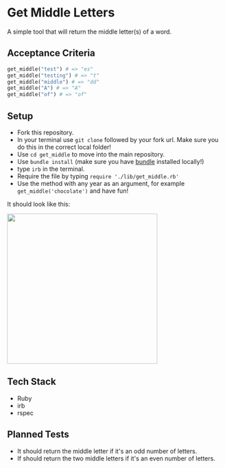 Get Middle Letters
===

A simple tool that will return the middle letter(s) of a word.


Acceptance Criteria
---

```ruby
get_middle("test") # => "es"
get_middle("testing") # => "t"
get_middle("middle") # => "dd"
get_middle("A") # => "A"
get_middle("of") # => "of"
```


Setup
---

- Fork this repository.
- In your terminal use `git clone` followed by your fork url. Make sure you do this in the correct local folder!
- Use `cd get_middle` to move into the main repository.
- Use `bundle install` (make sure you have [bundle](https://github.com/rubygems/bundler) installed locally!)
- type `irb` in the terminal.
- Require the file by typing `require './lib/get_middle.rb'`
- Use the method with any year as an argument, for example `get_middle('chocolate')` and have fun!

It should look like this:

<div><img src="https://i.imgur.com/ESALSKV.png" width="350"></div>


Tech Stack
---

- Ruby
- irb
- rspec


Planned Tests
---

- It should return the middle letter if it's an odd number of letters.
- If should return the two middle letters if it's an even number of letters.
